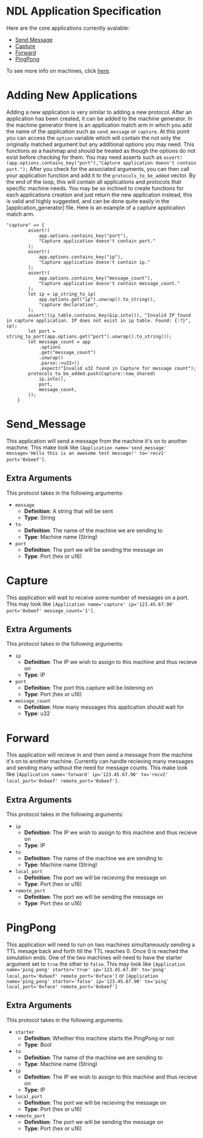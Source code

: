 # NDL Application Specification

Here are the core applications currently avalable:

- [Send Message](#send_message)
- [Capture](#capture)
- [Forward](#forward)
- [PingPong](#pingpong)

To see more info on machines, click [here](Machines).

# Adding New Applications

Adding a new application is very similar to adding a new protocol. After an application has been created, it can be added to the machine generator. In the machine generator there is an application match arm in which you add the name of the application such as `send_message` or `capture`. At this point you can access the `option` variable which will contain the not only the originally matched argument but any additional options you may need. This functions as a hashmap and should be treated as though the options do not exist before checking for them. You may need asserts such as
```assert!(app.options.contains_key("port"),"Capture application doesn't contain port.");```
After you check for the associated arguments, you can then call your application function and add it to the `protocols_to_be_added` vector. By the end of the loop, this will contain all applications and protocols that specific machine needs. You may be so inclined to create functions for each applications creation and just return the new application instead, this is valid and highly suggested, and can be done quite easily in the [application_generator] file. 
Here is an example of a capture application match arm.
```
"capture" => {
        assert!(
            app.options.contains_key("port"),
            "Capture application doesn't contain port."
        );
        assert!(
            app.options.contains_key("ip"),
            "Capture application doesn't contain ip."
        );
        assert!(
            app.options.contains_key("message_count"),
            "Capture application doesn't contain message_count."
        );
        let ip = ip_string_to_ip(
            app.options.get("ip").unwrap().to_string(),
            "capture declaration",
        );
        assert!(ip_table.contains_key(&ip.into()), "Invalid IP found in capture application. IP does not exist in ip table. Found: {:?}", ip);
        let port = string_to_port(app.options.get("port").unwrap().to_string());
        let message_count = app
            .options
            .get("message_count")
            .unwrap()
            .parse::<u32>()
            .expect("Invalid u32 found in Capture for message count");
        protocols_to_be_added.push(Capture::new_shared(
            ip.into(),
            port,
            message_count,
        ));
    }
```

# <a id="send_message"></a> Send_Message

This application will send a message from the machine it's on to another machine. This make look like `[Application name='send_message' message='Hello this is an awesome test message!' to='recv1' port='0xbeef']`.

## Extra Arguments

This protocol takes in the following arguments:
- `message`
    - **Definition**: A string that will be sent
    - **Type**: String
- `to`
    - **Definition**: The name of the machine we are sending to
    - **Type**: Machine name (String)
- `port`
    - **Definition**: The port we will be sending the message on
    - **Type**: Port (hex or u16)

# <a id="capture"></a> Capture

This application will wait to receive some number of messages on a port. This may look like `[Application name='capture' ip='123.45.67.90' port='0xbeef' message_count='1']`.

## Extra Arguments

This protocol takes in the following arguments:
- `ip`
    - **Definition**: The IP we wish to assign to this machine and thus recieve on
    - **Type**: IP
- `port`
    - **Definition**: The port this capture will be listening on
    - **Type**: Port (hex or u16)
- `message_count`
    - **Definition**: How many messages this application should wait for
    - **Type**: u32


# <a id="forward"></a> Forward

This application will recieve in and then send a message from the machine it's on to another machine. Currently can handle recieving many messages and sending many without the need for message counts. This make look like `[Application name='forward' ip='123.45.67.90' to='recv2' local_port='0xbeef' remote_port='0xbeef']`.

## Extra Arguments

This protocol takes in the following arguments:
- `ip`
    - **Definition**: The IP we wish to assign to this machine and thus recieve on
    - **Type**: IP
- `to`
    - **Definition**: The name of the machine we are sending to
    - **Type**: Machine name (String)
- `local_port`
    - **Definition**: The port we will be recieving the message on
    - **Type**: Port (hex or u16)
- `remote_port`
    - **Definition**: The port we will be sending the message on
    - **Type**: Port (hex or u16)

# <a id="pingpong"></a> PingPong

This application will need to run on two machines simultaneously sending a TTL mesage back and forth till the TTL reaches 0. Once 0 is reached the simulation ends. One of the two machines will need to have the starter argument set to `true` the other to `false`. This may look like `[Application name='ping_pong' starter='true' ip='123.45.67.89' to='pong' local_port='0xbeef' remote_port='0xface']` or `[Application name='ping_pong' starter='false' ip='123.45.67.90' to='ping' local_port='0xface' remote_port='0xbeef']`

## Extra Arguments

This protocol takes in the following arguments:

- `starter`
    - **Definition**: Whether this machine starts the PingPong or not
    - **Type**: Bool
- `to`
    - **Definition**: The name of the machine we are sending to
    - **Type**: Machine name (String)
- `ip`
    - **Definition**: The IP we wish to assign to this machine and thus recieve on
    - **Type**: IP
- `local_port`
    - **Definition**: The port we will be recieving the message on
    - **Type**: Port (hex or u16)
- `remote_port`
    - **Definition**: The port we will be sending the message on
    - **Type**: Port (hex or u16)
